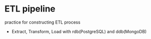 # ETL pipeline
practice for constructing ETL process

- Extract, Transform, Load with rdb(PostgreSQL) and ddb(MongoDB) 
